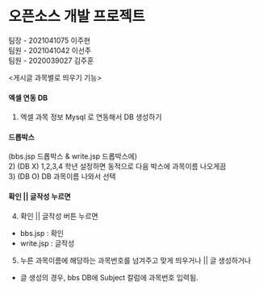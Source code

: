 # 오픈소스 개발 프로젝트
팀장 - 2021041075 이주현 </br>
팀원 - 2021041042 이선주 </br>
팀원 - 2020039027 김주훈 </br>

<게시글 과목별로 띄우기 기능>
#### 엑셀 연동 DB
1) 엑셀 과목 정보 Mysql 로 연동해서 DB 생성하기

#### 드롭박스
(bbs.jsp 드롭박스 & write.jsp 드롭박스에) </br>
2) (DB X) 1,2,3,4 학년 설정하면 동적으로 다음 박스에 과목이름 나오게끔  </br>
3) (DB O) DB 과목이름 나와서 선택  </br>

#### 확인 || 글작성 누르면
4) 확인 || 글작성 버튼 누르면
- bbs.jsp : 확인
- write.jsp : 글작성

5) 누른 과목이름에 해당하는 과목번호를 넘겨주고 맞게 띄우거나 || 글 생성하거나
- 글 생성의 경우, bbs DB에 Subject 칼럼에 과목번호 입력됨.
